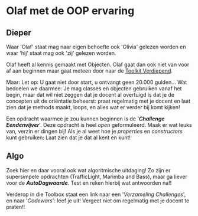 # Olaf met de OOP ervaring

## Dieper
Waar 'Olaf' staat mag naar eigen behoefte ook 'Olivia' gelezen worden en waar 'hij' staat mag ook 'zij' gelezen worden. 

Olaf heeft al kennis gemaakt met Objecten. Olaf gaat dan ook niet van voor af aan beginnen maar gaat meteen door naar de [Toolkit Verdiepend](../objects/). 

Maar: Let op: U gaat niet door start, u ontvangt geen 20.000 gulden... Wat bedoelen we daarmee: Je mag classes en objecten gebruiken vanaf het begin, maar dat wil niet zeggen dat je docent al overtuigd is dat je de concepten uit de oriëntatie beheerst: praat regelmatig met je docent en laat zien dat je methods maakt, loops, en alles wat er verder bij komt kijken! 

Een opdracht waarmee je zou kunnen beginnen is de '***Challenge Eendenvijver***'. Deze opdracht is heel *open* geformuleerd. Maak er wat leuks van, verzin er dingen bij! Als je al weet hoe je *properties* en *constructors* kunt gebruiken: Laat zien dat je dat al kent en kunt! 

## Algo

Zoek hier en daar vooral ook wat algoritmische uitdaging! 
Zo zijn er supersimpele opdrachten (TrafficLight, Marimba and Bass), maar ga liever voor de ***AutoDagwaarde***. Test en reken hierbij wat antwoorden na!! 

Verderop in die Toolbox staat een link naar een '*Verzameling Challenges*', en naar '*Codewars*': leef je uit! Vergeet niet om regelmatig met je docent te praten!! 












